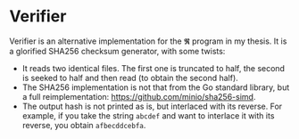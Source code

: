 Verifier
========

Verifier is an alternative implementation for the 𝕽 program in my
thesis. It is a glorified SHA256 checksum generator, with some twists:

* It reads two identical files. The first one is truncated to half,
  the second is seeked to half and then read (to obtain the second half).
* The SHA256 implementation is not that from the Go standard library,
  but a full reimplementation: https://github.com/minio/sha256-simd.
* The output hash is not printed as is, but interlaced with its reverse.
  For example, if you take the string `abcdef` and want to interlace it
  with its reverse, you obtain `afbecddcebfa`.
